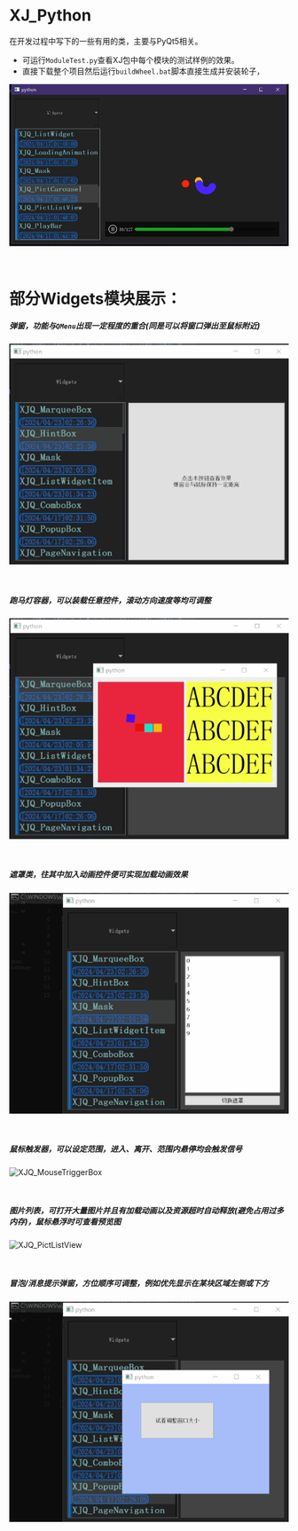 
# XJ_Python

在开发过程中写下的一些有用的类，主要与PyQt5相关。

- 可运行``ModuleTest.py``查看XJ包中每个模块的测试样例的效果。
- 直接下载整个项目然后运行``buildWheel.bat``脚本直接生成并安装轮子，

![ModuleTest](./Preview/Preview-ModuleTest.png)


<br>

# 部分Widgets模块展示：

##### 弹窗，功能与``QMenu``出现一定程度的重合(同是可以将窗口弹出至鼠标附近)
![XJQ_HintBox](./Preview/Preview-XJQ_HintBox.gif)

<br>

##### 跑马灯容器，可以装载任意控件，滚动方向速度等均可调整
![XJQ_MarqueeBox](./Preview/Preview-XJQ_MarqueeBox.gif)

<br>

##### 遮罩类，往其中加入动画控件便可实现加载动画效果
![XJQ_Mask](./Preview/Preview-XJQ_Mask.gif)

<br>

##### 鼠标触发器，可以设定范围，进入、离开、范围内悬停均会触发信号
![XJQ_MouseTriggerBox](./Preview/Preview-XJQ_MouseTriggerBox.gif)

<br>

##### 图片列表，可打开大量图片并且有加载动画以及资源超时自动释放(避免占用过多内存)，鼠标悬浮时可查看预览图
![XJQ_PictListView](./Preview/Preview-XJQ_PictListView.gif)

<br>

##### 冒泡/消息提示弹窗，方位顺序可调整，例如优先显示在某块区域左侧或下方
![XJQ_PopupBox](./Preview/Preview-XJQ_PopupBox.gif)

<br>



